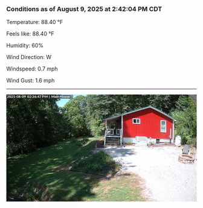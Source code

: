 ### Conditions as of August 9, 2025 at 2:42:04 PM CDT 

Temperature: 88.40 &deg;F

Feels like: 88.40 &deg;F

Humidity: 60%

Wind Direction: W

Windspeed: 0.7 mph

Wind Gust: 1.6 mph

---

<img src="./images/latest.jpeg"/>

